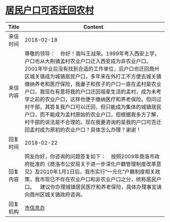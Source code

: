 # [居民户口可否迁回农村](http://www.shangluo.gov.cn/zmhd/ldxxxx.jsp?urltype=leadermail.LeaderMailContentUrl&wbtreeid=1112&leadermailid=4554)

| Title |                                                                                                                                                 Content                                                                                                                                                  |
|:-----:|----------------------------------------------------------------------------------------------------------------------------------------------------------------------------------------------------------------------------------------------------------------------------------------------------------|
| 来信时间  | 2018-02-18                                                                                                                                                                                                                                                                                               |
| 来信内容  | 尊敬的领导：    你好！我叫王战荣。1999年考入西安上学，户口也从大荆镇孟村农业户口迁入西安成为非农业户口，2001年毕业后没有找到合适的工作单位，后户口也迁回商州区城关镇成为城镇居民户口，多年来在外打工不方便去城关镇缴纳养老和医疗保险，我妻子和孩子的户口一直在孟村是农业户口，我现在有意将我的户口迁回祖辈生活的孟村，成为未考学之前的农业户口，这样也便于缴纳医疗和养老保险。但问过村干部，其答复我户口可以迁回，但只能成为集体的城镇居民户口，而不能成为孟村原始的农业户口，但根据我多方了解，村干部的说法是不合理的。现在我要咨询的是我的户口可否迁回孟村成为原初的农业户口？具体怎么办理？谢谢！ |
| 回复时间  | 2018-02-22                                                                                                                                                                                                                                                                                               |
| 回复内容  | 网友你好，你咨询的问题答复如下：    按照2009年商洛市政府批准的《商洛市公安局关于进一步深化户籍管理制度改革意见》及2010年1月1日后，我市实行“一元化”户籍制度相关政策，我市现已不存在农业户口和非农业户口之分，统称居民户口。    建议你办理城镇居民医疗和养老保险，具体办理事宜请向商州区城关镇政府咨询。                                                                                                                                            |
| 回复机构  | [市信息办](../../category/agencies/市信息办.md)                                                                                                                                                                                                                                                                  |